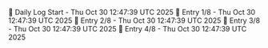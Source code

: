 📅 Daily Log Start - Thu Oct 30 12:47:39 UTC 2025
📌 Entry 1/8 - Thu Oct 30 12:47:39 UTC 2025
📌 Entry 2/8 - Thu Oct 30 12:47:39 UTC 2025
📌 Entry 3/8 - Thu Oct 30 12:47:39 UTC 2025
📌 Entry 4/8 - Thu Oct 30 12:47:39 UTC 2025
